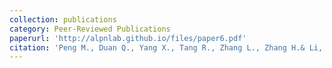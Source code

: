 ```yaml
---
collection: publications
category: Peer-Reviewed Publications
paperurl: 'http://alpnlab.github.io/files/paper6.pdf'
citation: 'Peng M., Duan Q., Yang X., Tang R., Zhang L., Zhang H.& Li, X. (2024). &quot;The influence of social feedback on reward learning in the Iowa gambling task.&quot; <i>Front. Psychol.</i>.'
---
```


